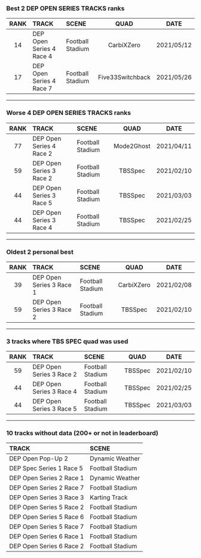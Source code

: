 ### Best 2 DEP OPEN SERIES TRACKS ranks
|RANK|TRACK|SCENE|QUAD|DATE|
|:---:|:---|:---|:---:|:---:|
|14|DEP Open Series 4 Race 4|Football Stadium|CarbiXZero|2021/05/12|
|17|DEP Open Series 4 Race 7|Football Stadium|Five33Switchback|2021/05/26|
---
### Worse 4 DEP OPEN SERIES TRACKS ranks
|RANK|TRACK|SCENE|QUAD|DATE|
|:---:|:---|:---|:---:|:---:|
|77|DEP Open Series 4 Race 2|Football Stadium|Mode2Ghost|2021/04/11|
|59|DEP Open Series 3 Race 2|Football Stadium|TBSSpec|2021/02/10|
|44|DEP Open Series 3 Race 5|Football Stadium|TBSSpec|2021/03/03|
|44|DEP Open Series 3 Race 4|Football Stadium|TBSSpec|2021/02/25|
---
### Oldest 2 personal best
|RANK|TRACK|SCENE|QUAD|DATE|
|:---:|:---|:---|:---:|:---:|
|39|DEP Open Series 3 Race 1|Football Stadium|CarbiXZero|2021/02/08|
|59|DEP Open Series 3 Race 2|Football Stadium|TBSSpec|2021/02/10|
---
### 3 tracks where TBS SPEC quad was used
|RANK|TRACK|SCENE|QUAD|DATE|
|:---:|:---|:---|:---:|:---:|
|59|DEP Open Series 3 Race 2|Football Stadium|TBSSpec|2021/02/10|
|44|DEP Open Series 3 Race 4|Football Stadium|TBSSpec|2021/02/25|
|44|DEP Open Series 3 Race 5|Football Stadium|TBSSpec|2021/03/03|
---
### 10 tracks without data (200+ or not in leaderboard)
|TRACK|SCENE|
|:---|:---|
|DEP Open Pop-Up 2|Dynamic Weather|
|DEP Spec Series 1 Race 5|Football Stadium|
|DEP Open Series 2 Race 1|Dynamic Weather|
|DEP Open Series 2 Race 7|Football Stadium|
|DEP Open Series 3 Race 3|Karting Track|
|DEP Open Series 5 Race 2|Football Stadium|
|DEP Open Series 5 Race 6|Football Stadium|
|DEP Open Series 5 Race 7|Football Stadium|
|DEP Open Series 6 Race 1|Football Stadium|
|DEP Open Series 6 Race 2|Football Stadium|

